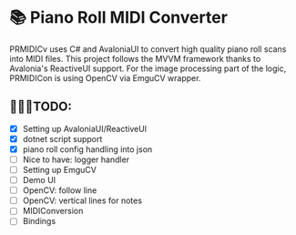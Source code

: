 # 📚 Piano Roll MIDI Converter

PRMIDICv uses C# and AvaloniaUI to convert high quality piano roll scans into MIDI files. This project follows the MVVM framework thanks to Avalonia's ReactiveUI support. 
For the image processing part of the logic, PRMIDICon is using OpenCV via EmguCV wrapper.

## 🧑🏽‍💼TODO: 

- [x] Setting up AvaloniaUI/ReactiveUI
- [x] dotnet script support
- [x] piano roll config handling into json
- [ ] Nice to have: logger handler
- [ ] Setting up EmguCV
- [ ] Demo UI 
- [ ] OpenCV: follow line
- [ ] OpenCV: vertical lines for notes
- [ ] MIDIConversion
- [ ] Bindings
